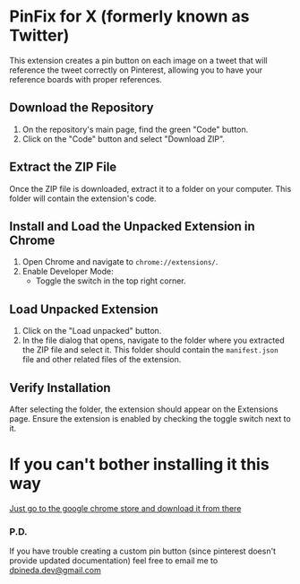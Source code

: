 # PinFix for X (formerly known as Twitter)

This extension creates a pin button on each image on a tweet that will reference the tweet correctly on Pinterest, allowing you to have your reference boards with proper references.

## Download the Repository

1. On the repository's main page, find the green "Code" button.
2. Click on the "Code" button and select "Download ZIP".

## Extract the ZIP File

Once the ZIP file is downloaded, extract it to a folder on your computer. This folder will contain the extension's code.

## Install and Load the Unpacked Extension in Chrome

1. Open Chrome and navigate to `chrome://extensions/`.
2. Enable Developer Mode:
   - Toggle the switch in the top right corner.

## Load Unpacked Extension

1. Click on the "Load unpacked" button.
2. In the file dialog that opens, navigate to the folder where you extracted the ZIP file and select it. This folder should contain the `manifest.json` file and other related files of the extension.

## Verify Installation

After selecting the folder, the extension should appear on the Extensions page. Ensure the extension is enabled by checking the toggle switch next to it.


# If you can't bother installing it this way
[Just go to the google chrome store and download it from there](https://chromewebstore.google.com/detail/pinfix/mifjdganjoacabfepgbdeocbogmmhccn)


### P.D.

If you have trouble creating a custom pin button (since pinterest doesn't provide updated documentation) feel free to email me to dpineda.dev@gmail.com
